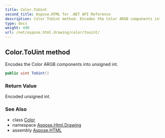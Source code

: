 ```yaml
---
title: Color.ToUint
second_title: Aspose.HTML for .NET API Reference
description: Color ToUint method. Encodes the Color ARGB components into unsigned int
type: docs
weight: 440
url: /net/aspose.html.drawing/color/touint/
---
```

## Color.ToUint method

Encodes the Color ARGB components into unsigned int.

```csharp
public uint ToUint()
```

### Return Value

Encoded unsigned int.

### See Also

* class [Color](../)
* namespace [Aspose.Html.Drawing](../../../aspose.html.drawing/)
* assembly [Aspose.HTML](../../../)

